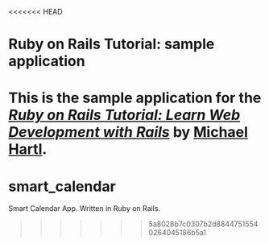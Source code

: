 <<<<<<< HEAD
# Ruby on Rails Tutorial: sample application

This is the sample application for the 
[*Ruby on Rails Tutorial: 
Learn Web Development with Rails*](http://www.railstutorial.org/)
by [Michael Hartl](http://www.michaelhartl.com/).
=======
# smart_calendar
Smart Calendar App. Written in Ruby on Rails.
>>>>>>> 5a8028b7c0307b2d88447515540264045186b5a1
